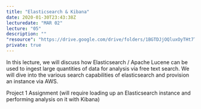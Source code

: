 ```yaml
---
title: "Elasticsearch & Kibana"
date: 2020-01-30T23:43:38Z
lecturedate: "MAR 02"
lecture: "05"
description: ""
"resource": "https://drive.google.com/drive/folders/1BGTDJjOQluxOyTHt7Tg9sxFMDW1SFabc"
private: true
---
```


In this lecture, we will discuss how Elasticsearch / Apache Lucene can be used to ingest large quantities of data for analysis via free text search. We will dive into the various search capabilities of elasticsearch and provision an instance via AWS.

Project 1 Assignment (will require loading up an Elasticsearch instance and performing analysis on it with Kibana)
